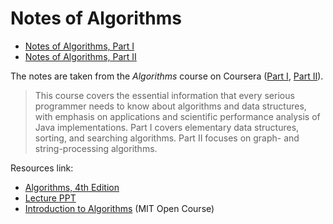 # Notes of Algorithms

- [Notes of Algorithms, Part I](part-I/readme.md)
- [Notes of Algorithms, Part II](part-II/readme.md)

The notes are taken from the *Algorithms* course on Coursera ([Part I](https://www.coursera.org/learn/algorithms-part1), [Part II](https://www.coursera.org/learn/algorithms-part2)).

> This course covers the essential information that every serious programmer needs to know about algorithms and data structures, with emphasis on applications and scientific performance analysis of Java implementations. Part I covers elementary data structures, sorting, and searching algorithms. Part II focuses on graph- and string-processing algorithms.

Resources link:
- [Algorithms, 4th Edition](https://algs4.cs.princeton.edu/home/)
- [Lecture PPT](https://algs4.cs.princeton.edu/lectures/)
- [Introduction to Algorithms](https://ocw.mit.edu/courses/6-006-introduction-to-algorithms-fall-2011/) (MIT Open Course)



